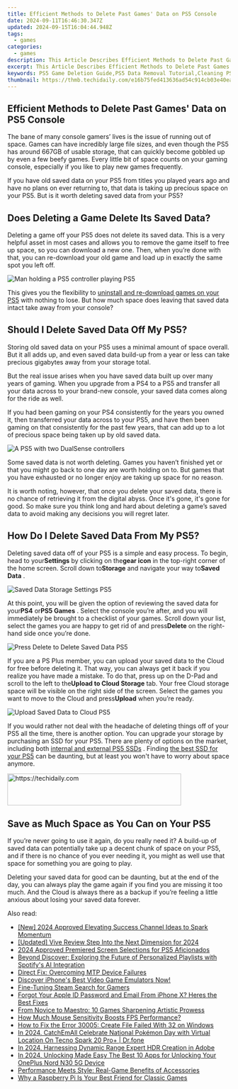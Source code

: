 ```yaml
---
title: Efficient Methods to Delete Past Games' Data on PS5 Console
date: 2024-09-11T16:46:30.347Z
updated: 2024-09-15T16:04:44.948Z
tags:
  - games
categories:
  - games
description: This Article Describes Efficient Methods to Delete Past Games' Data on PS5 Console
excerpt: This Article Describes Efficient Methods to Delete Past Games' Data on PS5 Console
keywords: PS5 Game Deletion Guide,PS5 Data Removal Tutorial,Cleaning PS5 Storage Space,Permanent Game Data Deletion on PS5,PS5 Storage Management Techniques,Removing Old PS5 Games Safely,PS5 Game Library Cleanup Steps
thumbnail: https://thmb.techidaily.com/e16b75fed413636ad54c914cb03e40ea47ab207cb6190aa0c6171995d867746d.jpg
---
```


## Efficient Methods to Delete Past Games' Data on PS5 Console

 The bane of many console gamers’ lives is the issue of running out of space. Games can have incredibly large file sizes, and even though the PS5 has around 667GB of usable storage, that can quickly become gobbled up by even a few beefy games. Every little bit of space counts on your gaming console, especially if you like to play new games frequently.

 If you have old saved data on your PS5 from titles you played years ago and have no plans on ever returning to, that data is taking up precious space on your PS5\. But is it worth deleting saved data from your PS5?

## Does Deleting a Game Delete Its Saved Data?

 Deleting a game off your PS5 does not delete its saved data. This is a very helpful asset in most cases and allows you to remove the game itself to free up space, so you can download a new one. Then, when you’re done with that, you can re-download your old game and load up in exactly the same spot you left off.

![Man holding a PS5 controller playing PS5](https://static1.makeuseofimages.com/wordpress/wp-content/uploads/2022/10/Man-holding-a-ps5-controller-playing-ps5.jpg)

 This gives you the flexibility to [uninstall and re-download games on your PS5](https://www.makeuseof.com/how-to-uninstall-and-redownload-ps5-games/) with nothing to lose. But how much space does leaving that saved data intact take away from your console?

## Should I Delete Saved Data Off My PS5?

 Storing old saved data on your PS5 uses a minimal amount of space overall. But it all adds up, and even saved data build-up from a year or less can take precious gigabytes away from your storage total.

 But the real issue arises when you have saved data built up over many years of gaming. When you upgrade from a PS4 to a PS5 and transfer all your data across to your brand-new console, your saved data comes along for the ride as well.

 If you had been gaming on your PS4 consistently for the years you owned it, then transferred your data across to your PS5, and have then been gaming on that consistently for the past few years, that can add up to a lot of precious space being taken up by old saved data.

![A PS5 with two DualSense controllers](https://static1.makeuseofimages.com/wordpress/wp-content/uploads/2022/10/PS5-user-interface.jpg)

 Some saved data is not worth deleting. Games you haven’t finished yet or that you might go back to one day are worth holding on to. But games that you have exhausted or no longer enjoy are taking up space for no reason.

 It is worth noting, however, that once you delete your saved data, there is no chance of retrieving it from the digital abyss. Once it's gone, it's gone for good. So make sure you think long and hard about deleting a game’s saved data to avoid making any decisions you will regret later.

## How Do I Delete Saved Data From My PS5?

 Deleting saved data off of your PS5 is a simple and easy process. To begin, head to your**Settings** by clicking on the**gear icon** in the top-right corner of the home screen. Scroll down to**Storage** and navigate your way to**Saved Data** .

![Saved Data Storage Settings PS5](https://static1.makeuseofimages.com/wordpress/wp-content/uploads/2023/07/saved-data-storage-settings-ps5.jpg)

 At this point, you will be given the option of reviewing the saved data for your**PS4** or**PS5 Games** . Select the console you’re after, and you will immediately be brought to a checklist of your games. Scroll down your list, select the games you are happy to get rid of and press**Delete** on the right-hand side once you’re done.

![Press Delete to Delete Saved Data PS5](https://static1.makeuseofimages.com/wordpress/wp-content/uploads/2023/07/press-delete-to-delete-saved-data-ps5.jpg)

 If you are a PS Plus member, you can upload your saved data to the Cloud for free before deleting it. That way, you can always get it back if you realize you have made a mistake. To do that, press up on the D-Pad and scroll to the left to the**Upload to Cloud Storage** tab. Your free Cloud storage space will be visible on the right side of the screen. Select the games you want to move to the Cloud and press**Upload** when you’re ready.

![Upload Saved Data to Cloud PS5](https://static1.makeuseofimages.com/wordpress/wp-content/uploads/2023/07/upload-saved-data-to-cloud-ps5.jpg)

 If you would rather not deal with the headache of deleting things off of your PS5 all the time, there is another option. You can upgrade your storage by purchasing an SSD for your PS5\. There are plenty of options on the market, including both [internal and external PS5 SSDs](https://www.makeuseof.com/internal-vs-external-ps5-ssd-how-to-choose/) . Finding [the best SSD for your PS5](https://www.makeuseof.com/best-m2-ssd-for-ps5/) can be daunting, but at least you won't have to worry about space anymore.

<!-- affiliate ads begin -->
<a href="https://aligracehair.sjv.io/c/5597632/2115935/19272" target="_top" id="2115935">
  <img src="//a.impactradius-go.com/display-ad/19272-2115935" border="0" alt="https://techidaily.com" width="392" height="72"/>
</a>
<img height="0" width="0" src="https://aligracehair.sjv.io/i/5597632/2115935/19272" style="position:absolute;visibility:hidden;" border="0" />
<!-- affiliate ads end -->

## Save as Much Space as You Can on Your PS5

 If you’re never going to use it again, do you really need it? A build-up of saved data can potentially take up a decent chunk of space on your PS5, and if there is no chance of you ever needing it, you might as well use that space for something you are going to play.

 Deleting your saved data for good can be daunting, but at the end of the day, you can always play the game again if you find you are missing it too much. And the Cloud is always there as a backup if you’re feeling a little anxious about losing your saved data forever.

<ins class="adsbygoogle"
     style="display:block"
     data-ad-format="autorelaxed"
     data-ad-client="ca-pub-7571918770474297"
     data-ad-slot="1223367746"></ins>

<ins class="adsbygoogle"
     style="display:block"
     data-ad-client="ca-pub-7571918770474297"
     data-ad-slot="8358498916"
     data-ad-format="auto"
     data-full-width-responsive="true"></ins>

<span class="atpl-alsoreadstyle">Also read:</span>
<div><ul>
<li><a href="https://facebook-video-share.techidaily.com/new-2024-approved-elevating-success-channel-ideas-to-spark-momentum/"><u>[New] 2024 Approved Elevating Success Channel Ideas to Spark Momentum</u></a></li>
<li><a href="https://fox-cloud.techidaily.com/updated-vive-review-step-into-the-next-dimension-for-2024/"><u>[Updated] Vive Review Step Into the Next Dimension for 2024</u></a></li>
<li><a href="https://extra-skills.techidaily.com/2024-approved-premiered-screen-selections-for-ps5-aficionados/"><u>2024 Approved Premiered Screen Selections for PS5 Aficionados</u></a></li>
<li><a href="https://media-tips.techidaily.com/beyond-discover-exploring-the-future-of-personalized-playlists-with-spotifys-ai-integration/"><u>Beyond Discover: Exploring the Future of Personalized Playlists with Spotify's AI Integration</u></a></li>
<li><a href="https://driver-error.techidaily.com/direct-fix-overcoming-mtp-device-failures/"><u>Direct Fix: Overcoming MTP Device Failures</u></a></li>
<li><a href="https://games-able.techidaily.com/discover-iphones-best-video-game-emulators-now/"><u>Discover iPhone's Best Video Game Emulators Now!</u></a></li>
<li><a href="https://games-able.techidaily.com/fine-tuning-steam-search-for-gamers/"><u>Fine-Tuning Steam Search for Gamers</u></a></li>
<li><a href="https://apple-account.techidaily.com/forgot-your-apple-id-password-and-email-from-iphone-x-heres-the-best-fixes-by-drfone-ios/"><u>Forgot Your Apple ID Password and Email From iPhone X? Heres the Best Fixes</u></a></li>
<li><a href="https://games-able.techidaily.com/from-novice-to-maestro-10-games-sharpening-artistic-prowess/"><u>From Novice to Maestro: 10 Games Sharpening Artistic Prowess</u></a></li>
<li><a href="https://games-able.techidaily.com/how-much-mouse-sensitivity-boosts-fps-performance/"><u>How Much Mouse Sensitivity Boosts FPS Performance?</u></a></li>
<li><a href="https://games-able.techidaily.com/how-to-fix-the-error-30005-create-file-failed-with-32-on-windows/"><u>How to Fix the Error 30005: Create File Failed With 32 on Windows</u></a></li>
<li><a href="https://pokemon-go-android.techidaily.com/in-2024-catchemall-celebrate-national-pokemon-day-with-virtual-location-on-tecno-spark-20-proplus-drfone-by-drfone-virtual-android/"><u>In 2024, CatchEmAll Celebrate National Pokémon Day with Virtual Location On Tecno Spark 20 Pro+ | Dr.fone</u></a></li>
<li><a href="https://some-knowledge.techidaily.com/in-2024-harnessing-dynamic-range-expert-hdr-creation-in-adobe/"><u>In 2024, Harnessing Dynamic Range Expert HDR Creation in Adobe</u></a></li>
<li><a href="https://easy-unlock-android.techidaily.com/in-2024-unlocking-made-easy-the-best-10-apps-for-unlocking-your-oneplus-nord-n30-5g-device-by-drfone-android/"><u>In 2024, Unlocking Made Easy The Best 10 Apps for Unlocking Your OnePlus Nord N30 5G Device</u></a></li>
<li><a href="https://games-able.techidaily.com/performance-meets-style-real-game-benefits-of-accessories/"><u>Performance Meets Style: Real-Game Benefits of Accessories</u></a></li>
<li><a href="https://games-able.techidaily.com/why-a-raspberry-pi-is-your-best-friend-for-classic-games/"><u>Why a Raspberry Pi Is Your Best Friend for Classic Games</u></a></li>
</ul></div>

